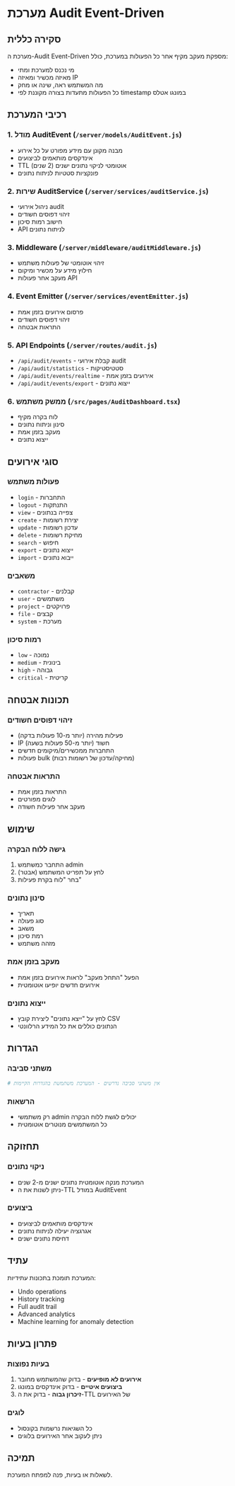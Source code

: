 # מערכת Audit Event-Driven

## סקירה כללית

מערכת ה-Audit Event-Driven מספקת מעקב מקיף אחר כל הפעולות במערכת, כולל:
- מי נכנס למערכת ומתי
- מאיזה מכשיר ומאיזה IP
- מה המשתמש ראה, שינה או מחק
- כל הפעולות מתעדות בצורה מקוננת לפי timestamp במונגו אטלס

## רכיבי המערכת

### 1. מודל AuditEvent (`/server/models/AuditEvent.js`)
- מבנה מקונן עם מידע מפורט על כל אירוע
- אינדקסים מותאמים לביצועים
- TTL אוטומטי לניקוי נתונים ישנים (2 שנים)
- פונקציות סטטיות לניתוח נתונים

### 2. שירות AuditService (`/server/services/auditService.js`)
- ניהול אירועי audit
- זיהוי דפוסים חשודים
- חישוב רמות סיכון
- API לניתוח נתונים

### 3. Middleware (`/server/middleware/auditMiddleware.js`)
- זיהוי אוטומטי של פעולות משתמש
- חילוץ מידע על מכשיר ומיקום
- מעקב אחר פעולות API

### 4. Event Emitter (`/server/services/eventEmitter.js`)
- פרסום אירועים בזמן אמת
- זיהוי דפוסים חשודים
- התראות אבטחה

### 5. API Endpoints (`/server/routes/audit.js`)
- `/api/audit/events` - קבלת אירועי audit
- `/api/audit/statistics` - סטטיסטיקות
- `/api/audit/events/realtime` - אירועים בזמן אמת
- `/api/audit/events/export` - ייצוא נתונים

### 6. ממשק משתמש (`/src/pages/AuditDashboard.tsx`)
- לוח בקרה מקיף
- סינון וניתוח נתונים
- מעקב בזמן אמת
- ייצוא נתונים

## סוגי אירועים

### פעולות משתמש
- `login` - התחברות
- `logout` - התנתקות
- `view` - צפייה בנתונים
- `create` - יצירת רשומות
- `update` - עדכון רשומות
- `delete` - מחיקת רשומות
- `search` - חיפוש
- `export` - ייצוא נתונים
- `import` - ייבוא נתונים

### משאבים
- `contractor` - קבלנים
- `user` - משתמשים
- `project` - פרויקטים
- `file` - קבצים
- `system` - מערכת

### רמות סיכון
- `low` - נמוכה
- `medium` - בינונית
- `high` - גבוהה
- `critical` - קריטית

## תכונות אבטחה

### זיהוי דפוסים חשודים
- פעילות מהירה (יותר מ-10 פעולות בדקה)
- IP חשוד (יותר מ-50 פעולות בשעה)
- התחברות ממכשירים/מיקומים חדשים
- פעולות bulk (מחיקה/עדכון של רשומות רבות)

### התראות אבטחה
- התראות בזמן אמת
- לוגים מפורטים
- מעקב אחר פעילות חשודה

## שימוש

### גישה ללוח הבקרה
1. התחבר כמשתמש admin
2. לחץ על תפריט המשתמש (אבטר)
3. בחר "לוח בקרת פעילות"

### סינון נתונים
- תאריך
- סוג פעולה
- משאב
- רמת סיכון
- מזהה משתמש

### מעקב בזמן אמת
- הפעל "התחל מעקב" לראות אירועים בזמן אמת
- אירועים חדשים יופיעו אוטומטית

### ייצוא נתונים
- לחץ על "ייצא נתונים" ליצירת קובץ CSV
- הנתונים כוללים את כל המידע הרלוונטי

## הגדרות

### משתני סביבה
```bash
# אין משתני סביבה נדרשים - המערכת משתמשת בהגדרות הקיימות
```

### הרשאות
- רק משתמשי admin יכולים לגשת ללוח הבקרה
- כל המשתמשים מנוטרים אוטומטית

## תחזוקה

### ניקוי נתונים
- המערכת מנקה אוטומטית נתונים ישנים מ-2 שנים
- ניתן לשנות את ה-TTL במודל AuditEvent

### ביצועים
- אינדקסים מותאמים לביצועים
- אגרגציה יעילה לניתוח נתונים
- דחיסת נתונים ישנים

## עתיד

המערכת תומכת בתכונות עתידיות:
- Undo operations
- History tracking
- Full audit trail
- Advanced analytics
- Machine learning for anomaly detection

## פתרון בעיות

### בעיות נפוצות
1. **אירועים לא מופיעים** - בדוק שהמשתמש מחובר
2. **ביצועים איטיים** - בדוק אינדקסים במונגו
3. **זיכרון גבוה** - בדוק את ה-TTL של האירועים

### לוגים
- כל השגיאות נרשמות בקונסול
- ניתן לעקוב אחר האירועים בלוגים

## תמיכה

לשאלות או בעיות, פנה למפתח המערכת.